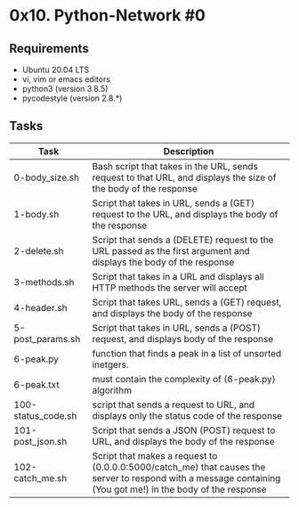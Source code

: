 # 0x10. Python-Network #0

## Requirements
   * Ubuntu 20.04 LTS
   * vi, vim or emacs editors
   * python3 (version 3.8.5)
   * pycodestyle (version 2.8.*)

## Tasks
   | Task | Description |
   | ---- | ----------- |
   | 0-body_size.sh | Bash script that takes in the URL, sends request to that URL, and displays the size of the body of the response |
   | 1-body.sh | Script that takes in URL, sends a (GET) request to the URL, and displays the body of the response |
   | 2-delete.sh | Script that sends a (DELETE) request to the URL passed as the first argument and displays the body of the response |
   | 3-methods.sh | Script that takes in a URL and displays all HTTP methods the server will accept |
   | 4-header.sh | Script that takes URL, sends a (GET) request, and displays the body of the response |
   | 5-post_params.sh | Script that takes in URL, sends a (POST) request, and displays body of the response |
   | 6-peak.py | function that finds a peak in a list of unsorted inetgers. |
   | 6-peak.txt | must contain the complexity of (6-peak.py) algorithm |
   | 100-status_code.sh | script that sends a request to URL, and displays only the status code of the response |
   | 101-post_json.sh | Script that sends a JSON (POST) request to URL, and displays the body of the response |
   | 102-catch_me.sh | Script that makes a request to (0.0.0.0:5000/catch_me) that causes the server to respond with a message containing (You got me!) in the body of the response |